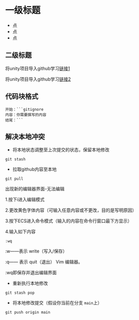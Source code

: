 # 一级标题
- 点
- 点
- 点
## 二级标题
将unity项目导入github学习[链接1]

将unity项目导入github学习[链接2]

[链接1]:https://www.bilibili.com/video/BV1DG4y1n7md?spm_id_from=333.788.videopod.sections&vd_source=e63dfb917f28c876d5f81989de3455d8
[链接2]:https://www.bilibili.com/video/BV1id4y1c7AZ?spm_id_from=333.788.videopod.sections&vd_source=e63dfb917f28c876d5f81989de3455d8

## 代码块格式
```gitignore
开始：```gitignore
内容：你需要撰写的内容
结尾：```
```
## 解决本地冲突
- 将本地状态调整至上次提交的状态，保留本地修改

```gitignore
git stash
```

- 拉取github内容至本地

```gitignore
git pull
```

出现新的编辑器界面-无法编辑

1.按下i进入编辑模式

2.更改黄色字体内容（可输入任意内容或不更改，目的是写明原因）

3.按下ECS进入命令模式（输入的内容在命令行窗口最下方显示）

4.输入如下内容
```gitignore
:wq
```
:w——表示 ​​write（写入/保存）

:q—— 表示 ​​quit（退出）​​ Vim 编辑器。

:wq即保存并退出编辑界面

- 重新执行本地修改

```gitignore
git stash pop
```

- 将本地修改提交（假设你当前在分支 `main`上）

```gitignore
git push origin main
```